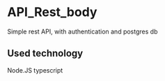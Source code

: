 # API_Rest_body

Simple rest API, with authentication and postgres db 

## Used technology

Node.JS
typescript


